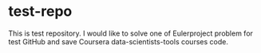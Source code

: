 # test-repo
This is test repository. I would like to solve one of Eulerproject problem for test GitHub and save Coursera data-scientists-tools courses code.
